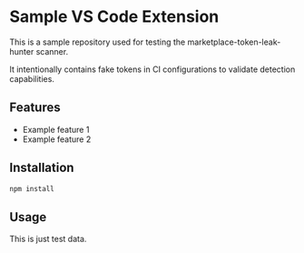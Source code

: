 # Sample VS Code Extension

This is a sample repository used for testing the marketplace-token-leak-hunter scanner.

It intentionally contains fake tokens in CI configurations to validate detection capabilities.

## Features

- Example feature 1
- Example feature 2

## Installation

```bash
npm install
```

## Usage

This is just test data.
